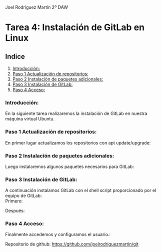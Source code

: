 Joel Rodriguez Martín
2º DAW

# Tarea 4: Instalación de GitLab en Linux  

## Indice  
1. [Introducción:](#introduccion)  
2. [Paso 1 Actualización de repositorios:](#paso1)  	
3. [Paso 2 Instalación de paquetes adicionales:](#paso2)  	
4. [Paso 3 Instalación de GitLab:](#paso2)	  
5. [Paso 4 Acceso:](#paso2)	  


### Introducción:<a name="introduccion"></a>  
En la siguiente tarea realizaremos la instalación de GitLab en nuestra máquina virtual Ubuntu.  

### Paso 1 Actualización de repositorios:<a name="paso1"></a>  
En primer lugar actualizamos los repositorios con apt update/upgrade:  


### Paso 2 Instalación de paquetes adicionales:<a name="paso2"></a>  
Luego instalaremos algunos paquetes necesarios para GitLab:  


### Paso 3 Instalación de GitLab:<a name="paso3"></a>  
A continuación instalamos GitLab con el shell script proporcionado por el equipo de GitLab:  
Primero:  




Después:   

### Paso 4 Acceso:<a name="paso4"></a>  
Finalmente accedemos y configuramos el usuario.:  



Repositorio de github: https://github.com/joelrodriguezmartin/git
